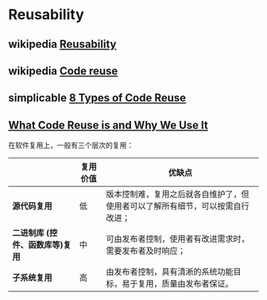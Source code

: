 # Reusability



## wikipedia [Reusability](https://en.wikipedia.org/wiki/Reusability)





## wikipedia [Code reuse](https://en.wikipedia.org/wiki/Code_reuse)



## simplicable [8 Types of  Code Reuse](https://simplicable.com/new/code-reuse)





## [What Code Reuse is and Why We Use It](https://www.c-sharpcorner.com/UploadFile/201fc1/what-is-code-reuse-and-why-we-use-it/)

在软件复用上，一般有三个层次的复用：

|                                   | **复用价值** | **优缺点**                                                   |
| --------------------------------- | ------------ | ------------------------------------------------------------ |
| **源代码复用**                    | 低           | 版本控制难，复用之后就各自维护了，但使用者可以了解所有细节，可以按需自行改进； |
| **二进制库 (控件、函数库等)复用** | 中           | 可由发布者控制，使用者有改进需求时，需要发布者及时响应；     |
| **子系统复用**                    | 高           | 由发布者控制，具有清淅的系统功能目标，易于复用，质量由发布者保证。 |